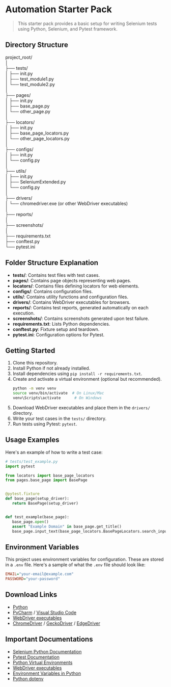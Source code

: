 # Automation Starter Pack

> This starter pack provides a basic setup for writing Selenium tests using Python, Selenium, and Pytest framework.

## Directory Structure

project_root/<br>
│<br>
├── tests/<br>
│ ├── init.py<br>
│ ├── test_module1.py<br>
│ └── test_module2.py<br>
│<br>
├── pages/<br>
│ ├── init.py<br>
│ ├── base_page.py<br>
│ └── other_page.py<br>
│<br>
├── locators/<br>
│ ├── init.py<br>
│ ├── base_page_locators.py<br>
│ └── other_page_locators.py<br>
│<br>
├── configs/<br>
│ ├── init.py<br>
│ └── config.py<br>
│<br>
├── utils/<br>
│ ├── init.py<br>
│ ├── SeleniumExtended.py<br>
│ └── config.py<br>
│<br>
├── drivers/<br>
│ └── chromedriver.exe (or other WebDriver executables)<br>
│<br>
├── reports/<br>
│<br>
├── screenshots/<br>
│<br>
├── requirements.txt<br>
├── conftest.py<br>
└── pytest.ini<br>

## Folder Structure Explanation

- **tests/**: Contains test files with test cases.
- **pages/**: Contains page objects representing web pages.
- **locators/**: Contains files defining locators for web elements.
- **configs/**: Contains configuration files.
- **utils/**: Contains utility functions and configuration files.
- **drivers/**: Contains WebDriver executables for browsers.
- **reports/**: Contains test reports, generated automatically on each execution.
- **screenshots/**: Contains screenshots generated upon test failure.
- **requirements.txt**: Lists Python dependencies.
- **conftest.py**: Fixture setup and teardown.
- **pytest.ini**: Configuration options for Pytest.

## Getting Started

1. Clone this repository.
2. Install Python if not already installed.
3. Install dependencies using `pip install -r requirements.txt`.
4. Create and activate a virtual environment (optional but recommended).
   ```bash
   python -m venv venv
   source venv/bin/activate  # On Linux/Mac
   venv\Scripts\activate      # On Windows
5. Download WebDriver executables and place them in the `drivers/` directory.
6. Write your test cases in the `tests/` directory.
7. Run tests using Pytest: `pytest`.

## Usage Examples

Here's an example of how to write a test case:

```python
# tests/test_example.py
import pytest

from locators import base_page_locators
from pages.base_page import BasePage


@pytest.fixture
def base_page(setup_driver):
   return BasePage(setup_driver)


def test_example(base_page):
   base_page.open()
   assert "Example Domain" in base_page.get_title()
   base_page.input_text(base_page_locators.BasePageLocators.search_input)
```

## Environment Variables

This project uses environment variables for configuration. These are stored in a `.env` file. Here's a sample of what the `.env` file should look like:

```ini
EMAIL="your-email@example.com"
PASSWORD="your-password"
```

## Download Links

- [Python](https://www.python.org/downloads/)
- [PyCharm](https://www.jetbrains.com/pycharm/download/) / [Visual Studio Code](https://code.visualstudio.com/download)
- [WebDriver executables](https://www.selenium.dev/documentation/en/webdriver/driver_requirements/)
- [ChromeDriver](https://sites.google.com/a/chromium.org/chromedriver/downloads) / [GeckoDriver](https://github.com/mozilla/geckodriver/releases) / [EdgeDriver](https://developer.microsoft.com/en-us/microsoft-edge/tools/webdriver/?form=MA13LH)

## Important Documentations

- [Selenium Python Documentation](https://selenium-python.readthedocs.io/)
- [Pytest Documentation](https://docs.pytest.org/en/stable/)
- [Python Virtual Environments](https://docs.python.org/3/library/venv.html)
- [WebDriver executables](https://www.selenium.dev/documentation/en/webdriver/driver_requirements/)
- [Environment Variables in Python](https://docs.python.org/3/library/os.html#os.environ)
- [Python dotenv](https://pypi.org/project/python-dotenv/)